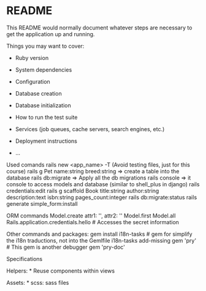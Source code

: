 # README

This README would normally document whatever steps are necessary to get the
application up and running.

Things you may want to cover:

* Ruby version

* System dependencies

* Configuration

* Database creation

* Database initialization

* How to run the test suite

* Services (job queues, cache servers, search engines, etc.)

* Deployment instructions

* ...

Used comands
rails new <app_name> -T (Avoid testing files, just for this course)
rails g Pet name:string breed:string => create a table into the database
rails db:migrate => Apply all the db migrations
rails console => it console to access models and database (similar to shell_plus in django)
rails credentials:edit
rails g scaffold Book title:string author:string description:text isbn:string pages_count:integer
rails db:migrate:status
rails generate simple_form:install


ORM commands
Model.create attr1: '', attr2: ''
Model.first
Model.all
Rails.application.credentials.hello    # Accesses the secret information


Other commands and packages:
gem install i18n-tasks   # gem for simplify the i18n traductions, not into the Gemlfile
i18n-tasks add-missing
gem 'pry'   # This gem is another debugger
gem 'pry-doc'

Specifications

Helpers:
    * Reuse components within views

Assets:
    * scss: sass files
